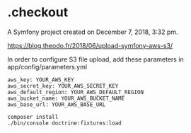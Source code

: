 .checkout
=========

A Symfony project created on December 7, 2018, 3:32 pm.

https://blog.theodo.fr/2018/06/upload-symfony-aws-s3/

In order to configure S3 file upload, add these parameters in app/config/parameters.yml

```
aws_key: YOUR_AWS_KEY
aws_secret_key: YOUR_AWS_SECRET_KEY
aws_default_region: YOUR_AWS_DEFAULT_REGION
aws_bucket_name: YOUR_AWS_BUCKET_NAME
aws_base_url: YOUR_AWS_BASE_URL
```

```
composer install
./bin/console doctrine:fixtures:load
```

